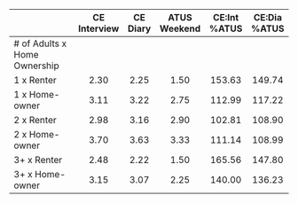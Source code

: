 
|                      | CE<br>Interview |  CE<br>Diary | ATUS<br>Weekend | CE:Int<br>%ATUS | CE:Dia<br>%ATUS |
| -------------------- | :----------: | :----------: | :----------: | :----------: | :----------: |
| # of Adults x Home Ownership |              |              |              |              |              |
| 1 x Renter           |         2.30 |         2.25 |         1.50 |       153.63 |       149.74 |
| 1 x Home-owner       |         3.11 |         3.22 |         2.75 |       112.99 |       117.22 |
| 2 x Renter           |         2.98 |         3.16 |         2.90 |       102.81 |       108.90 |
| 2 x Home-owner       |         3.70 |         3.63 |         3.33 |       111.14 |       108.99 |
| 3+ x Renter          |         2.48 |         2.22 |         1.50 |       165.56 |       147.80 |
| 3+ x Home-owner      |         3.15 |         3.07 |         2.25 |       140.00 |       136.23 |

